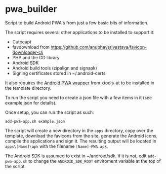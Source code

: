 # pwa_builder
Script to build Android PWA's from just a few basic bits of information.

The script requires several other applications to be installed to support it:
* Cutecapt
* favdownload from https://github.com/anubhavsrivastava/favicon-downloader-cli
* PHP and the GD library
* Android SDK 
* Android build tools (zipalign and signapk)
* Signing certificates stored in ~/.android-certs

It also requires the [Android PWA wrapper](https://github.com/xtools-at/Android-PWA-Wrapper) from xtools-at to be installed in the template directory.

To run the script you need to create a json file with a few items in it (see example.json for details).

Once setup, you can run the script as such:

```add-pwa-app.sh example.json```

The script will create a new directory in the `apps` directory, copy over the template, download the favicons from the site, generate the Android icons, compile the applications and sign it.  The resulting output will be located in `apps\[Name]\apk` with the filename `[Name]-PWA.apk`.

The Android SDK is assumed to exist in ~/android/sdk, if it is not, edit `add-pwa-app.sh` to change the `ANDROID_SDK_ROOT` enviroment variable at the top of the script.
